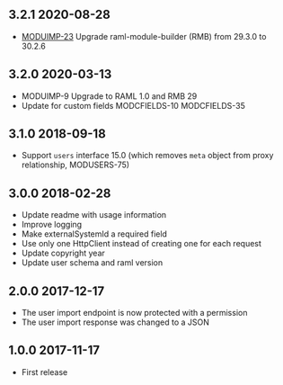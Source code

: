 ## 3.2.1 2020-08-28

 * [MODUIMP-23](https://issues.folio.org/browse/MODUIMP-23) Upgrade raml-module-builder (RMB) from 29.3.0 to 30.2.6

## 3.2.0 2020-03-13

 * MODUIMP-9 Upgrade to RAML 1.0 and RMB 29
 * Update for custom fields MODCFIELDS-10 MODCFIELDS-35

## 3.1.0 2018-09-18
 * Support `users` interface 15.0 (which removes `meta` object from proxy relationship, MODUSERS-75)

## 3.0.0 2018-02-28
 * Update readme with usage information
 * Improve logging
 * Make externalSystemId a required field
 * Use only one HttpClient instead of creating one for each request
 * Update copyright year
 * Update user schema and raml version

## 2.0.0 2017-12-17
 * The user import endpoint is now protected with a permission
 * The user import response was changed to a JSON

## 1.0.0 2017-11-17
 * First release
